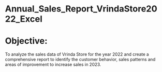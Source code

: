 # Annual_Sales_Report_VrindaStore2022_Excel

# Objective:
To analyze the sales data of Vrinda Store for the year 2022 and create a comprehensive report to identify the customer behavior, sales patterns and areas of improvement to increase sales in 2023.
